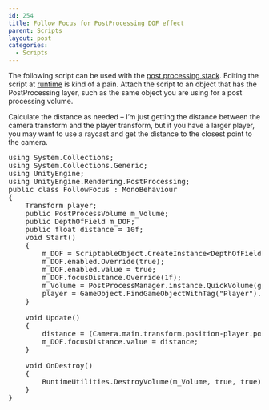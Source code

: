 ```yaml
---
id: 254
title: Follow Focus for PostProcessing DOF effect
parent: Scripts
layout: post
categories:
  - Scripts
---
```

 

The following script can be used with the [post processing stack](https://github.com/Unity-Technologies/PostProcessing/wiki). Editing the script at [runtime](https://github.com/Unity-Technologies/PostProcessing/wiki/Manipulating-the-Stack) is kind of a pain. Attach the script to an object that has the PostProcessing layer, such as the same object you are using for a post processing volume.

Calculate the distance as needed &#8211; I&#8217;m just getting the distance between the camera transform and the player transform, but if you have a larger player, you may want to use a raycast and get the distance to the closest point to the camera.

<pre class="EnlighterJSRAW" data-enlighter-language="generic" data-enlighter-theme="" data-enlighter-highlight="" data-enlighter-linenumbers="" data-enlighter-lineoffset="" data-enlighter-title="" data-enlighter-group="">using System.Collections;
using System.Collections.Generic;
using UnityEngine;
using UnityEngine.Rendering.PostProcessing;
public class FollowFocus : MonoBehaviour
{
    Transform player;
    public PostProcessVolume m_Volume;
    public DepthOfField m_DOF;
    public float distance = 10f;
    void Start()
    {
        m_DOF = ScriptableObject.CreateInstance&lt;DepthOfField>();
        m_DOF.enabled.Override(true);
        m_DOF.enabled.value = true;
        m_DOF.focusDistance.Override(1f);
        m_Volume = PostProcessManager.instance.QuickVolume(gameObject.layer, 100f, m_DOF);
        player = GameObject.FindGameObjectWithTag("Player").transform;    
    }

    void Update()
    {
        distance = (Camera.main.transform.position-player.position).magnitude;
        m_DOF.focusDistance.value = distance; 
    }

    void OnDestroy()
    {
        RuntimeUtilities.DestroyVolume(m_Volume, true, true);
    }
}
</pre>